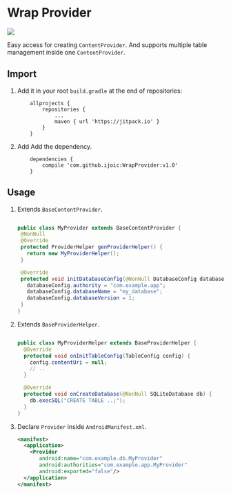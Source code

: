 # Wrap Provider

[![](https://jitpack.io/v/ijoic/WrapProvider.svg)](https://jitpack.io/#ijoic/WrapProvider)

Easy access for creating `ContentProvider`. And supports multiple table management inside one `ContentProvider`.

## Import

1. Add it in your root `build.gradle` at the end of repositories:

    ```
        allprojects {
            repositories {
                ...
                maven { url 'https://jitpack.io' }
            }
        }
    ```

2. Add Add the dependency.

    ```
        dependencies {
            compile 'com.github.ijoic:WrapProvider:v1.0'
        }
	```

## Usage

1. Extends `BaseContentProvider`.

     ```java

    public class MyProvider extends BaseContentProvider {
      @NonNull
      @Override
      protected ProviderHelper genProviderHelper() {
        return new MyProviderHelper();
      }

      @Override
      protected void initDatabaseConfig(@NonNull DatabaseConfig databaseConfig) {
        databaseConfig.authority = "com.example.app";
        databaseConfig.databaseName = "my_database";
        databaseConfig.databaseVersion = 1;
      }
    }

     ```
2. Extends `BaseProviderHelper`.

    ```java

    public class MyProviderHelper extends BaseProviderHelper {
      @Override
      protected void onInitTableConfig(TableConfig config) {
        config.contentUri = null;
        // ..
      }

      @Override
      protected void onCreateDatabase(@NonNull SQLiteDatabase db) {
        db.execSQL("CREATE TABLE ..;");
      }
    }

    ```

3. Declare `Provider` inside `AndroidManifest.xml`.

    ```xml
    <manifest>
      <application>
        <Provider
           android:name="com.example.db.MyProvider"
           android:authorities="com.example.app.MyProvider"
           android:exported="false"/>
      </application>
    </manifest>
    ```